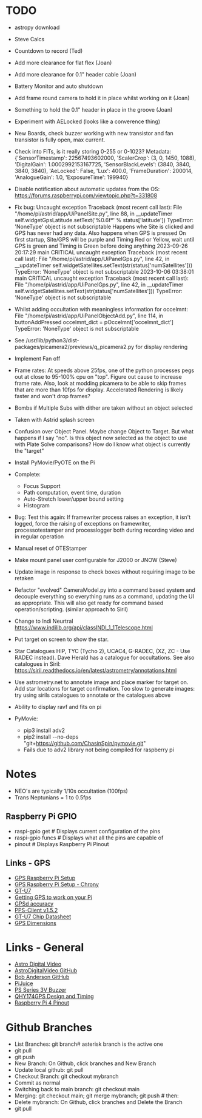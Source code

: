 # TODO

* astropy download
* Steve Calcs
* Countdown to record (Ted)
* Add more clearance for flat flex (Joan)
* Add more clearance for 0.1" header cable (Joan)
* Battery Monitor and auto shutdown
* Add frame round camera to hold it in place whilst working on it (Joan)
* Something to hold the 0.1" header in place in the groove (Joan)
* Experiment with AELocked (looks like a converence thing)
* New Boards, check buzzer working with new transistor and fan transistor is fully open, max current.
* Check into FITs, is it really storing 0-255 or 0-1023?
Metadata: {'SensorTimestamp': 22567493602000, 'ScalerCrop': (3, 0, 1450, 1088), 'DigitalGain': 1.0002992153167725, 'SensorBlackLevels': (3840, 3840, 3840, 3840), 'AeLocked': False, 'Lux': 400.0, 'FrameDuration': 200014, 'AnalogueGain': 1.0, 'ExposureTime': 199940}
* Disable notification about automatic updates from the OS:
https://forums.raspberrypi.com/viewtopic.php?t=331808
* Fix bug:
Uncaught exception
Traceback (most recent call last):
  File "/home/pi/astrid/app/UiPanelSite.py", line 88, in __updateTimer
    self.widgetGpsLatitude.setText('%0.6f°' % status['latitude'])
TypeError: 'NoneType' object is not subscriptable
Happens whe Site is clicked and GPS has never had any data.
Also happens when GPS is pressed
On first startup, Site/GPS will be purple and Timing Red or Yellow, wait until GPS is green and Timing is Green before doing anything
2023-09-26 20:17:29 main        CRITICAL uncaught exception
Traceback (most recent call last):
  File "/home/pi/astrid/app/UiPanelGps.py", line 42, in __updateTimer
    self.widgetSatellites.setText(str(status['numSatellites']))
TypeError: 'NoneType' object is not subscriptable
2023-10-06 03:38:01 main        CRITICAL uncaught exception
Traceback (most recent call last):
  File "/home/pi/astrid/app/UiPanelGps.py", line 42, in __updateTimer
    self.widgetSatellites.setText(str(status['numSatellites']))
TypeError: 'NoneType' object is not subscriptable

* Whilst adding occultation with meaningless information for occelmnt:
 File "/home/pi/astrid/app/UiPanelObjectAdd.py", line 114, in buttonAddPressed
    occelmnt_dict = pOccelmnt['occelmnt_dict']
TypeError: 'NoneType' object is not subscriptable
* See /usr/lib/python3/dist-packages/picamera2/previews/q_picamera2.py for display rendering


* Implement Fan off
* Frame rates: At speeds above 25fps, one of the python processes pegs out at close to 95-100% cpu on "top".  Figure out cause to increase frame rate.  Also, look at modding picamera to be able to skip frames that are more than 10fps for display.  Accelerated Rendering is likely faster and won't drop frames?
* Bombs if Multiple Subs with dither are taken without an object selected
* Taken with Astrid splash screen
* Confusion over Object Panel.  Maybe change Object to Target.  But what happens if I say "no".  Is this object now selected as the object to use with Plate Solve comparisons?  How do I know what object is currently the "target"
* Install PyMovie/PyOTE on the Pi

* Complete:
	* Focus Support
	* Path computation, event time, duration
	* Auto-Stretch lower/upper bound setting
	* Histogram 
* Bug: Test this again: If framewriter process raises an exception, it isn't logged, force the raising of exceptions on framewriter, processotestamper and processlogger both during recording video and in regular operation
* Manual reset of OTEStamper
* Make mount panel user configurable for J2000 or JNOW (Steve)
* Update image in response to check boxes without requiring image to be retaken
* Refactor "evolved" CameraModel.py into a command based system and decouple everything so everything runs as a command, updating the UI as appropriate.  This will also get ready for command based operation/scripting. (similar approach to Siril)
* Change to Indi Neurtral https://www.indilib.org/api/classINDI_1_1Telescope.html
* Put target on screen to show the star.
* Star Catalogues HIP, TYC (Tycho 2), UCAC4, G-RADEC, (XZ, ZC - Use RADEC instead).  Dave Herald has a catalogue for occultations.  See also catalogues in Siril: https://siril.readthedocs.io/en/latest/astrometry/annotations.html
* Use astrometry.net to annotate image and place marker for target on. Add star locations for target confirmation. Too slow to generate images: try using sirils catalogues to annotate or the catalogues above
* Ability to display ravf and fits on pi

* PyMovie:
	* pip3 install adv2
	* pip2 install --no-deps "git+https://github.com/ChasinSpin/pymovie.git"
	* Fails due to adv2 library not being compiled for raspberry pi


# Notes

* NEO's are typically 1/10s occultation (100fps)
* Trans Neptunians = 1 to 0.5fps


## Raspberry Pi GPIO

* raspi-gpio get		# Displays current configuration of the pins
* raspi-gpio funcs	# Displays what all the pins are capable of
* pinout				# Displays Raspberry Pi Pinout

## Links - GPS

* [GPS Raspberry Pi Setup](https://www.youtube.com/watch?v=YfgX7qPeiqQ)
* [GPS Raspberry Pi Setup - Chrony](https://n4bfr.com/2020/04/raspberry-pi-with-chrony/2/)
* [GT-U7](https://x2robotics.ca/gt-u7-gps-module-compatible-neo-6m-stm32-with-eeprom-antenna-for-arduino)
* [Getting GPS to work on your Pi](https://area-51.blog/2012/06/18/getting-gps-to-work-on-a-raspberry-pi/)
* [GPSd accuracy](https://gpsd.gitlab.io/gpsd/gpsd-time-service-howto.html)
* [PPS-Client v1.5.2](https://github.com/rascol/Raspberry-Pi-PPS-Client)
* [GT-U7 Chip Datasheet](https://images-na.ssl-images-amazon.com/images/I/91tuvtrO2jL.pdf)
* [GPS Dimensions](https://www.aliexpress.com/item/32828958211.html)

# Links - General

* [Astro Digital Video](http://www.hristopavlov.net/adv/index.html)
* [AstroDigitalVideo GitHub](https://github.com/AstroDigitalVideo)
* [Bob Anderson GitHub](https://github.com/bob-anderson-ok)
* [PiJuice](https://github.com/PiSupply/PiJuice)
* [PS Series 3V Buzzer](https://www.jp.tdk.com/tefe02/ef532_ps.pdf)
* [QHY174GPS Design and Timing](https://www.qhyccd.com/wp-content/uploads/20210628792.pdf)
* [Raspberry Pi 4 Pinout](https://linuxhint.com/gpio-pinout-raspberry-pi/)

# Github Branches

* List Branches: git branch# asterisk branch is the active one
* git pull
* git push
* New Branch: On Github, click branches and New Branch 
* Update local github: git pull   
* Checkout Branch: git checkout mybranch
* Commit as normal
* Switching back to main branch:  git checkout main
* Merging:  git checkout main;  git merge mybranch; git push    # then:
* Delete mybranch:  On Github, click branches and Delete the Branch 
* git pull